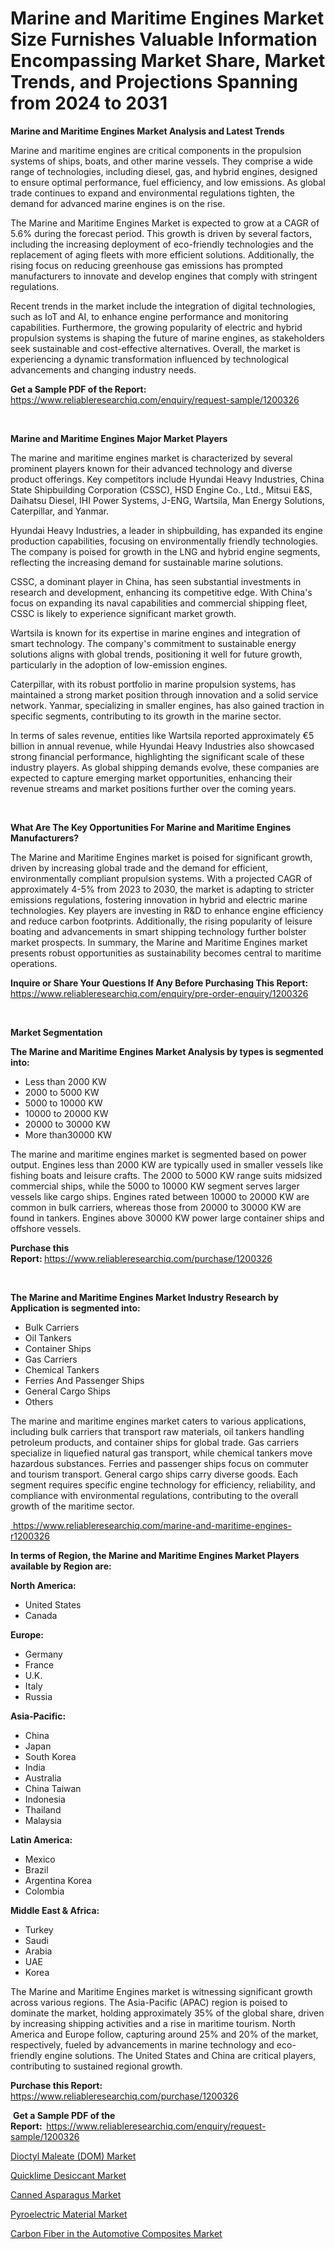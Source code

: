<p><h1>Marine and Maritime Engines Market Size Furnishes Valuable Information Encompassing Market Share, Market Trends, and Projections Spanning from 2024 to 2031</h1></p><p><strong>Marine and Maritime Engines Market Analysis and Latest Trends</strong></p>
<p><p>Marine and maritime engines are critical components in the propulsion systems of ships, boats, and other marine vessels. They comprise a wide range of technologies, including diesel, gas, and hybrid engines, designed to ensure optimal performance, fuel efficiency, and low emissions. As global trade continues to expand and environmental regulations tighten, the demand for advanced marine engines is on the rise.</p><p>The Marine and Maritime Engines Market is expected to grow at a CAGR of 5.6% during the forecast period. This growth is driven by several factors, including the increasing deployment of eco-friendly technologies and the replacement of aging fleets with more efficient solutions. Additionally, the rising focus on reducing greenhouse gas emissions has prompted manufacturers to innovate and develop engines that comply with stringent regulations.</p><p>Recent trends in the market include the integration of digital technologies, such as IoT and AI, to enhance engine performance and monitoring capabilities. Furthermore, the growing popularity of electric and hybrid propulsion systems is shaping the future of marine engines, as stakeholders seek sustainable and cost-effective alternatives. Overall, the market is experiencing a dynamic transformation influenced by technological advancements and changing industry needs.</p></p>
<p><strong>Get a Sample PDF of the Report:&nbsp;</strong> <a href="https://www.reliableresearchiq.com/enquiry/request-sample/1200326">https://www.reliableresearchiq.com/enquiry/request-sample/1200326</a></p>
<p>&nbsp;</p>
<p><strong>Marine and Maritime Engines Major Market Players</strong></p>
<p><p>The marine and maritime engines market is characterized by several prominent players known for their advanced technology and diverse product offerings. Key competitors include Hyundai Heavy Industries, China State Shipbuilding Corporation (CSSC), HSD Engine Co., Ltd., Mitsui E&S, Daihatsu Diesel, IHI Power Systems, J-ENG, Wartsila, Man Energy Solutions, Caterpillar, and Yanmar.</p><p>Hyundai Heavy Industries, a leader in shipbuilding, has expanded its engine production capabilities, focusing on environmentally friendly technologies. The company is poised for growth in the LNG and hybrid engine segments, reflecting the increasing demand for sustainable marine solutions.</p><p>CSSC, a dominant player in China, has seen substantial investments in research and development, enhancing its competitive edge. With China's focus on expanding its naval capabilities and commercial shipping fleet, CSSC is likely to experience significant market growth.</p><p>Wartsila is known for its expertise in marine engines and integration of smart technology. The company's commitment to sustainable energy solutions aligns with global trends, positioning it well for future growth, particularly in the adoption of low-emission engines.</p><p>Caterpillar, with its robust portfolio in marine propulsion systems, has maintained a strong market position through innovation and a solid service network. Yanmar, specializing in smaller engines, has also gained traction in specific segments, contributing to its growth in the marine sector.</p><p>In terms of sales revenue, entities like Wartsila reported approximately €5 billion in annual revenue, while Hyundai Heavy Industries also showcased strong financial performance, highlighting the significant scale of these industry players. As global shipping demands evolve, these companies are expected to capture emerging market opportunities, enhancing their revenue streams and market positions further over the coming years.</p></p>
<p>&nbsp;</p>
<p><strong>What Are The Key Opportunities For Marine and Maritime Engines Manufacturers?</strong></p>
<p><p>The Marine and Maritime Engines market is poised for significant growth, driven by increasing global trade and the demand for efficient, environmentally compliant propulsion systems. With a projected CAGR of approximately 4-5% from 2023 to 2030, the market is adapting to stricter emissions regulations, fostering innovation in hybrid and electric marine technologies. Key players are investing in R&D to enhance engine efficiency and reduce carbon footprints. Additionally, the rising popularity of leisure boating and advancements in smart shipping technology further bolster market prospects. In summary, the Marine and Maritime Engines market presents robust opportunities as sustainability becomes central to maritime operations.</p></p>
<p><strong>Inquire or Share Your Questions If Any Before Purchasing This Report:</strong> <a href="https://www.reliableresearchiq.com/enquiry/pre-order-enquiry/1200326">https://www.reliableresearchiq.com/enquiry/pre-order-enquiry/1200326</a></p>
<p>&nbsp;</p>
<p><strong>Market Segmentation</strong></p>
<p><strong>The Marine and Maritime Engines Market Analysis by types is segmented into:</strong></p>
<p><ul><li>Less than 2000 KW</li><li>2000 to 5000 KW</li><li>5000 to 10000 KW</li><li>10000 to 20000 KW</li><li>20000 to 30000 KW</li><li>More than30000 KW</li></ul></p>
<p><p>The marine and maritime engines market is segmented based on power output. Engines less than 2000 KW are typically used in smaller vessels like fishing boats and leisure crafts. The 2000 to 5000 KW range suits midsized commercial ships, while the 5000 to 10000 KW segment serves larger vessels like cargo ships. Engines rated between 10000 to 20000 KW are common in bulk carriers, whereas those from 20000 to 30000 KW are found in tankers. Engines above 30000 KW power large container ships and offshore vessels.</p></p>
<p><strong>Purchase this Report:&nbsp;</strong><a href="https://www.reliableresearchiq.com/purchase/1200326">https://www.reliableresearchiq.com/purchase/1200326</a></p>
<p>&nbsp;</p>
<p><strong>The Marine and Maritime Engines Market Industry Research by Application is segmented into:</strong></p>
<p><ul><li>Bulk Carriers</li><li>Oil Tankers</li><li>Container Ships</li><li>Gas Carriers</li><li>Chemical Tankers</li><li>Ferries And Passenger Ships</li><li>General Cargo Ships</li><li>Others</li></ul></p>
<p><p>The marine and maritime engines market caters to various applications, including bulk carriers that transport raw materials, oil tankers handling petroleum products, and container ships for global trade. Gas carriers specialize in liquefied natural gas transport, while chemical tankers move hazardous substances. Ferries and passenger ships focus on commuter and tourism transport. General cargo ships carry diverse goods. Each segment requires specific engine technology for efficiency, reliability, and compliance with environmental regulations, contributing to the overall growth of the maritime sector.</p></p>
<p><a href="https://www.reliableresearchiq.com/marine-and-maritime-engines-r1200326">&nbsp;https://www.reliableresearchiq.com/marine-and-maritime-engines-r1200326</a></p>
<p><strong>In terms of Region, the Marine and Maritime Engines Market Players available by Region are:</strong></p>
<p>
    <p> <strong> North America: </strong>
        <ul>
            <li>United States</li>
            <li>Canada</li>
        </ul>
        </p> 
    <p> <strong> Europe: </strong>
        <ul>
            <li>Germany</li>
            <li>France</li>
            <li>U.K.</li>
            <li>Italy</li>
            <li>Russia</li>
        </ul>
        </p> 
    <p> <strong> Asia-Pacific: </strong>
        <ul>
            <li>China</li>
            <li>Japan</li>
            <li>South Korea</li>
            <li>India</li>
            <li>Australia</li>
            <li>China Taiwan</li>
            <li>Indonesia</li>
            <li>Thailand</li>
            <li>Malaysia</li>
        </ul>
        </p> 
    <p> <strong> Latin America: </strong>
        <ul>
            <li>Mexico</li>
            <li>Brazil</li>
            <li>Argentina Korea</li>
            <li>Colombia</li>
        </ul>
        </p> 
    <p> <strong> Middle East & Africa: </strong>
        <ul>
            <li>Turkey</li>
            <li>Saudi</li>
            <li>Arabia</li>
            <li>UAE</li>
            <li>Korea</li>
        </ul>
    </p>
    </p>
<p><p>The Marine and Maritime Engines market is witnessing significant growth across various regions. The Asia-Pacific (APAC) region is poised to dominate the market, holding approximately 35% of the global share, driven by increasing shipping activities and a rise in maritime tourism. North America and Europe follow, capturing around 25% and 20% of the market, respectively, fueled by advancements in marine technology and eco-friendly engine solutions. The United States and China are critical players, contributing to sustained regional growth.</p></p>
<p><strong>Purchase this Report: </strong><a href="https://www.reliableresearchiq.com/purchase/1200326">https://www.reliableresearchiq.com/purchase/1200326</a></p>
<p>&nbsp;<strong>Get a Sample PDF of the Report:&nbsp;&nbsp;</strong><a href="https://www.reliableresearchiq.com/enquiry/request-sample/1200326">https://www.reliableresearchiq.com/enquiry/request-sample/1200326</a></p>
<p><strong></strong></p>
<p><p><a href="https://issuu.com/reportprime-2/docs/dioctyl-maleate-dom-market-size-203_ac72ce8efd4908">Dioctyl Maleate (DOM) Market</a></p><p><a href="https://www.linkedin.com/pulse/quicklime-desiccant-market-trends-growth-outlook-2024-2031-guu0c?trackingId=TreZ%2BRJwTba%2FvPGJQrgiaw%3D%3D">Quicklime Desiccant Market</a></p><p><a href="https://www.linkedin.com/pulse/navigating-canned-asparagus-market-expert-analysis-forecast-58dje?trackingId=kgg%2FmGU4TD6icI5th8G%2BKQ%3D%3D">Canned Asparagus Market</a></p><p><a href="https://www.linkedin.com/pulse/pyroelectric-material-market-essentials-key-players-demand-cucwc?trackingId=DSA2X3rmT9Kd5jHTbQ3lPw%3D%3D">Pyroelectric Material Market</a></p><p><a href="https://issuu.com/reportprime-2/docs/carbon-fiber-in-the-automotive-comp_15b10406f2397c">Carbon Fiber in the Automotive Composites Market</a></p></p>